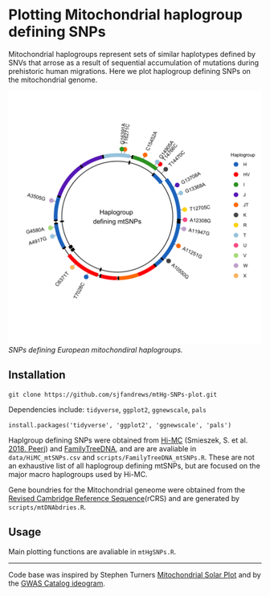 # Plotting Mitochondrial haplogroup defining SNPs

Mitochondrial haplogroups represent sets of similar haplotypes defined by SNVs that arrose as a result of sequential accumulation of mutations during prehistoric human migrations. Here we plot haplogroup defining SNPs on the mitochondrial genome.

![Image of mtHg SNPs](plots/mtDNA.png)
_SNPs defining European mitochondiral haplogroups._

## Installation

```
git clone https://github.com/sjfandrews/mtHg-SNPs-plot.git
```

Dependencies include: `tidyverse`, `ggplot2`, `ggnewscale`, `pals`

```
install.packages('tidyverse', 'ggplot2', 'ggnewscale', 'pals')
```

Haplgroup defining SNPs were obtained from [Hi-MC](https://github.com/vserch/himc) (Smieszek, S. et al. [2018. Peerj](https://doi.org/10.7717/peerj.5149)) and [FamilyTreeDNA](https://www.familytreedna.com/mtDNA-Haplogroup-Mutations.aspx), and are are avaliable in `data/HiMC_mtSNPs.csv` and `scripts/FamilyTreeDNA_mtSNPs.R`. These are not an exhaustive list of all haplogroup defining mtSNPs, but are focused on the major macro haplogroups used by Hi-MC.


Gene boundries for the Mitochondrial geneome were obtained from the [Revised Cambridge Reference Sequence](https://www.mitomap.org/MITOMAP/HumanMitoSeq)(rCRS) and are generated by `scripts/mtDNAbdries.R`.

## Usage
Main plotting functions are avaliable in `mtHgSNPs.R`.

---

Code base was inspired by Stephen Turners [Mitochondrial Solar Plot](https://github.com/stephenturner/solarplot) and by the [GWAS Catalog ideogram](https://www.ebi.ac.uk/gwas/diagram).
